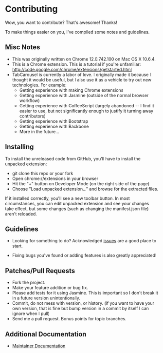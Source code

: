Contributing
============

Wow, you want to contribute?  That's awesome!  Thanks!

To make things easier on you, I've compiled some notes and guidelines.

Misc Notes
----------

* This was originally written on Chrome 12.0.742.100 on Mac OS X 10.6.4.
* This is a Chrome extension.  This is a tutorial if you're unfamiliar:  http://code.google.com/chrome/extensions/getstarted.html
* TabCarousel is currently a labor of love.  I originally made it because I thought it would be useful, but I also use it as a vehicle to try out new technologies.  For example:
    * Getting experience with making Chrome extensions
    * Getting experience with Jasmine (outside of the normal browser workflow)
    * Getting experience with CoffeeScript (largely abandoned -- I find it easier to use, but not significantly enough to justify it turning away contributors)
    * Getting experience with Bootstrap
    * Getting experience with Backbone
    * More in the future...

Installing
----------

To install the unreleased code from GitHub, you'll have to install the unpacked extension:

* git clone this repo or your fork
* Open chrome://extensions in your browser
* Hit the "+" button on Developer Mode (on the right side of the page)
* Choose "Load unpacked extension..." and browse for the extracted files.

If it installed correctly, you'll see a new toolbar button.  In most circumstances, you can edit unpacked extension and see your changes take effect, but some changes (such as changing the manifest.json file) aren't reloaded.

Guidelines
----------

* Looking for something to do?  Acknowledged [issues][iss] are a good place to start.
* Fixing bugs you've found or adding features is also greatly appreciated!

  [iss]: https://github.com/benjaminoakes/TabCarousel/issues

Patches/Pull Requests
---------------------
 
* Fork the project.
* Make your feature addition or bug fix.
* Please add tests for it using Jasmine. This is important so I don't break it in a future version unintentionally.
* Commit, do not mess with version, or history.  (if you want to have your own version, that is fine but bump version in a commit by itself I can ignore when I pull)
* Send me a pull request. Bonus points for topic branches.

Additional Documentation
------------------------

- [Maintainer Documentation](https://github.com/TabCarousel/TabCarousel/wiki/Maintainer-Documentation)
